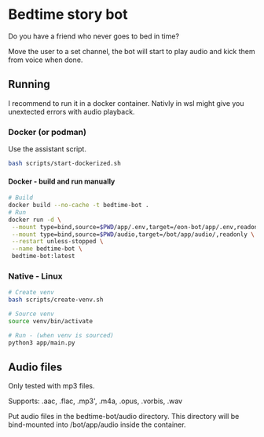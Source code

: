 # Bedtime story bot

Do you have a friend who never goes to bed in time?

Move the user to a set channel, the bot will start to play audio and kick them from voice when done.

## Running

I recommend to run it in a docker container. Nativly in wsl might give you unextected errors with audio playback.

### Docker (or podman)

Use the assistant script.
```bash
bash scripts/start-dockerized.sh
```

#### Docker - build and run manually
```bash
# Build
docker build --no-cache -t bedtime-bot .
# Run
docker run -d \
 --mount type=bind,source=$PWD/app/.env,target=/eon-bot/app/.env,readonly \
 --mount type=bind,source=$PWD/audio,target=/bot/app/audio/,readonly \
 --restart unless-stopped \
 --name bedtime-bot \
 bedtime-bot:latest
```

### Native - Linux

```bash
# Create venv
bash scripts/create-venv.sh
```

```bash
# Source venv
source venv/bin/activate
```

```bash
# Run - (when venv is sourced)
python3 app/main.py
```

## Audio files

Only tested with mp3 files.

Supports: .aac, .flac, .mp3', .m4a, .opus, .vorbis, .wav

Put audio files in the bedtime-bot/audio directory. This directory will be bind-mounted into /bot/app/audio inside the container.

